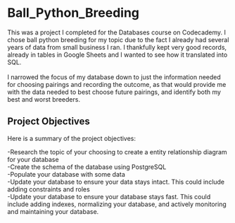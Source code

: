 # Ball_Python_Breeding

This was a project I completed for the Databases course on Codecademy.  I chose ball python breeding for my topic due to the fact I already had several years of data from small business I ran.  I thankfully kept very good records, already in tables in Google Sheets and I wanted to see how it translated into SQL.
<br><br>
I narrowed the focus of my database down to just the information needed for choosing pairings and recording the outcome, as that would provide me with the data needed to best choose future pairings, and identify both my best and worst breeders.

## Project Objectives
Here is a summary of the project objectives:

-Research the topic of your choosing to create a entity relationship diagram for your database
<br>-Create the schema of the database using PostgreSQL
<br>-Populate your database with some data
<br>-Update your database to ensure your data stays intact. This could include adding constraints and roles
<br>-Update your database to ensure your database stays fast. This could include adding indexes, normalizing your database, and actively monitoring and maintaining your database.
